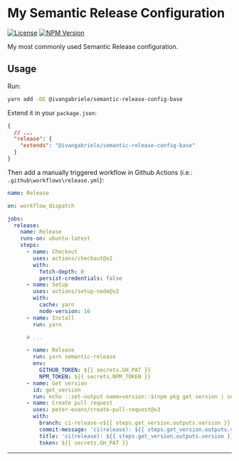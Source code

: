 # My Semantic Release Configuration

[![License][img-license]][lnk-license] [![NPM Version][img-npm]][lnk-npm]

My most commonly used Semantic Release configuration.

## Usage

Run:

```sh
yarn add -DE @ivangabriele/semantic-release-config-base
```

Extend it in your `package.json`:

```json
{
  // ...
  "release": {
    "extends": "@ivangabriele/semantic-release-config-base"
  }
}
```

Then add a manually triggered workflow in Github Actions (i.e.: `.github\workflows\release.yml`):

```yaml
name: Release

on: workflow_dispatch

jobs:
  release:
    name: Release
    runs-on: ubuntu-latest
    steps:
      - name: Checkout
        uses: actions/checkout@v2
        with:
          fetch-depth: 0
          persist-credentials: false
      - name: Setup
        uses: actions/setup-node@v2
        with:
          cache: yarn
          node-version: 16
      - name: Install
        run: yarn

      # ...

      - name: Release
        run: yarn semantic-release
        env:
          GITHUB_TOKEN: ${{ secrets.GH_PAT }}
          NPM_TOKEN: ${{ secrets.NPM_TOKEN }}
      - name: Get version
        id: get_version
        run: echo ::set-output name=version::$(npm pkg get version | sed 's/"//g')
      - name: Create pull request
        uses: peter-evans/create-pull-request@v3
        with:
          branch: ci-release-v${{ steps.get_version.outputs.version }}
          commit-message: 'ci(release): ${{ steps.get_version.outputs.version }} [skip ci]'
          title: 'ci(release): ${{ steps.get_version.outputs.version }} [skip ci]'
          token: ${{ secrets.GH_PAT }}
```

---

[img-license]: https://img.shields.io/github/license/ivangabriele/semantic-release-config?style=flat-square
[img-npm]: https://img.shields.io/npm/v/@ivangabriele/semantic-release-config-base?style=flat-square
[lnk-license]: https://github.com/ivangabriele/semantic-release-config/blob/main/LICENSE
[lnk-npm]: https://www.npmjs.com/package/@ivangabriele/semantic-release-config
